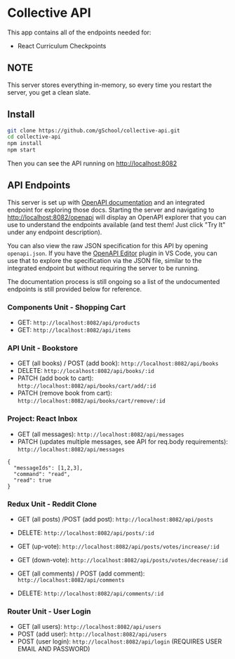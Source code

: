 # Collective API

This app contains all of the endpoints needed for:

- React Curriculum Checkpoints

## NOTE

This server stores everything in-memory, so every time you restart the server, you get a clean slate.

## Install

```bash
git clone https://github.com/gSchool/collective-api.git
cd collective-api
npm install
npm start
```

Then you can see the API running on [http://localhost:8082](http://localhost:8082)

## API Endpoints

This server is set up with [OpenAPI documentation](https://swagger.io/specification/) and an integrated endpoint for exploring those docs. Starting the server and navigating to [http://localhost:8082/openapi](http://localhost:8082/openapi/) will display an OpenAPI explorer that you can use to understand the endpoints available (and test them! Just click "Try It" under any endpoint description).

You can also view the raw JSON specification for this API by opening `openapi.json`. If you have the [OpenAPI Editor](https://marketplace.visualstudio.com/items?itemName=42Crunch.vscode-openapi) plugin in VS Code, you can use that to explore the specification via the JSON file, similar to the integrated endpoint but without requiring the server to be running.

The documentation process is still ongoing so a list of the undocumented endpoints is still provided below for reference.

### Components Unit - Shopping Cart
- GET: `http://localhost:8082/api/products`
- GET: `http://localhost:8082/api/items`

### API Unit - Bookstore
- GET (all books) / POST (add book): `http://localhost:8082/api/books`
- DELETE: `http://localhost:8082/api/books/:id`
- PATCH (add book to cart): `http://localhost:8082/api/books/cart/add/:id`
- PATCH (remove book from cart): `http://localhost:8082/api/books/cart/remove/:id`

### Project: React Inbox
- GET (all messages): `http://localhost:8082/api/messages`
- PATCH (updates multiple messages, see API for req.body requirements): `http://localhost:8082/api/messages`  
``` Example req.body to mark messages 1,2,3 as read
{
  "messageIds": [1,2,3],
  "command": "read",
  "read": true
}
```

### Redux Unit - Reddit Clone
- GET (all posts) /POST (add post): `http://localhost:8082/api/posts`
- DELETE: `http://localhost:8082/api/posts/:id`
- GET (up-vote): `http://localhost:8082/api/posts/votes/increase/:id`
- GET (down-vote): `http://localhost:8082/api/posts/votes/decrease/:id`

- GET (all comments) / POST (add comment): `http://localhost:8082/api/comments`
- DELETE: `http://localhost:8082/api/comments/:id`

### Router Unit - User Login
- GET (all users): `http://localhost:8082/api/users`
- POST (add user): `http://localhost:8082/api/users`
- POST (user login): `http://localhost:8082/api/login` (REQUIRES USER EMAIL AND PASSWORD)

